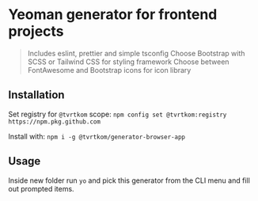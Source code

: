 # Yeoman generator for frontend projects

> Includes eslint, prettier and simple tsconfig
> Choose Bootstrap with SCSS or Tailwind CSS for styling framework
> Choose between FontAwesome and Bootstrap icons for icon library

## Installation

Set registry for `@tvrtkom` scope:
`npm config set @tvrtkom:registry https://npm.pkg.github.com`

Install with:
`npm i -g @tvrtkom/generator-browser-app`

## Usage

Inside new folder run `yo` and pick this generator from the CLI menu and fill out prompted items.

